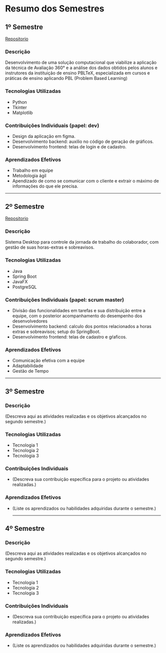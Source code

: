 # Resumo dos Semestres

## 1º Semestre
[Repositorio](https://github.com/projetoKhali/Khali)

### Descrição
Desenvolvimento de uma solução computacional que viabilize a aplicação da técnica de Avaliação 360° e a análise dos dados obtidos pelos alunos e instrutores da instituição de ensino PBLTeX, especializada em cursos e práticas de ensino aplicando PBL (Problem Based Learning)

### Tecnologias Utilizadas
- Python
- Tkinter
- Matplotlib

### Contribuições Individuais (papel: dev)
- Design da aplicação em figma.
- Desenvolvimento backend: auxilio no código de geração de gráficos.
- Desenvolvimento frontend: telas de login e de cadastro.

### Aprendizados Efetivos
- Trabalho em equipe
- Metodologia ágil
- Apendizado de como se comunicar com o cliente e extrair o máximo de informações do que ele precisa.
---

## 2º Semestre
[Repositorio](https://github.com/projetoKhali/API2Semestre)

### Descrição
Sistema Desktop para controle da jornada de trabalho do colaborador, com gestão de suas horas-extras e sobreavisos.

### Tecnologias Utilizadas
- Java
- Spring Boot
- JavaFX
- PostgreSQL

### Contribuições Individuais (papel: scrum master)
- Divisão das funcionalidades em tarefas e sua distribuição entre a equipe, com o posterior acompanhamento do desempenho dos desenvolvedores
- Desenvolvimento backend: calculo dos pontos relacionados a horas extras e sobreavisos; setup do SpringBoot.
- Desenvolvimento frontend: telas de cadastro e gŕaficos.

### Aprendizados Efetivos
- Comunicação efetiva com a equipe
- Adaptabilidade
- Gestão de Tempo
---

## 3º Semestre

### Descrição
(Descreva aqui as atividades realizadas e os objetivos alcançados no segundo semestre.)

### Tecnologias Utilizadas
- Tecnologia 1
- Tecnologia 2
- Tecnologia 3

### Contribuições Individuais
- (Descreva sua contribuição específica para o projeto ou atividades realizadas.)

### Aprendizados Efetivos
- (Liste os aprendizados ou habilidades adquiridas durante o semestre.)

  ---

## 4º Semestre

### Descrição
(Descreva aqui as atividades realizadas e os objetivos alcançados no segundo semestre.)

### Tecnologias Utilizadas
- Tecnologia 1
- Tecnologia 2
- Tecnologia 3

### Contribuições Individuais
- (Descreva sua contribuição específica para o projeto ou atividades realizadas.)

### Aprendizados Efetivos
- (Liste os aprendizados ou habilidades adquiridas durante o semestre.)

